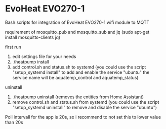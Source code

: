 # EvoHeat EVO270-1

Bash scripts for integration of EvoHeat EVO270-1 wifi module to MQTT

requirement of mosquitto_pub and mosquitto_sub and jq
(sudo apt-get install mosquitto-clients jq)

first run

1.	edit settings file for your needs
2.	./heatpump install
3.	add control.sh and status.sh to systemd
	(you could use the script "setup_systemd install" to add and enable the service "ubuntu"
	the service name will be aquatemp_control and aquatemp_status)

uninstall

1.	./heatpump uninstall (removes the entities from Home Assistant)
2.	remove control.sh and status.sh from systemd
	(you could use the script "setup_systemd uninstall" to remove and disable the service "ubuntu")


Poll intervall for the app is 20s, so i recommend to not set this to lower value than 20s 
